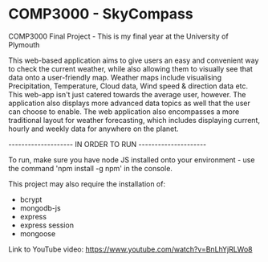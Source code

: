 # COMP3000 - SkyCompass 
COMP3000 Final Project - This is my final year at the University of Plymouth 

This web-based application aims to give users an easy and convenient way to check the current weather, while also allowing them to visually see that data onto a user-friendly map. Weather maps include visualising Precipitation, Temperature, Cloud data, Wind speed & direction data etc. This web-app isn't just catered towards the average user, however. The application also displays more advanced data topics as well that the user can choose to enable. The web application also encompasses a more traditional layout for weather forecasting, which includes displaying current, hourly and weekly data for anywhere on the planet.









-------------------- IN ORDER TO RUN ---------------------

To run, make sure you have node JS installed onto your environment - use the command 'npm install -g npm' in the console.

This project may also require the installation of: 
- bcrypt
- mongodb-js
- express
- express session
- mongoose

Link to YouTube video: https://www.youtube.com/watch?v=BnLhYjRLWo8
